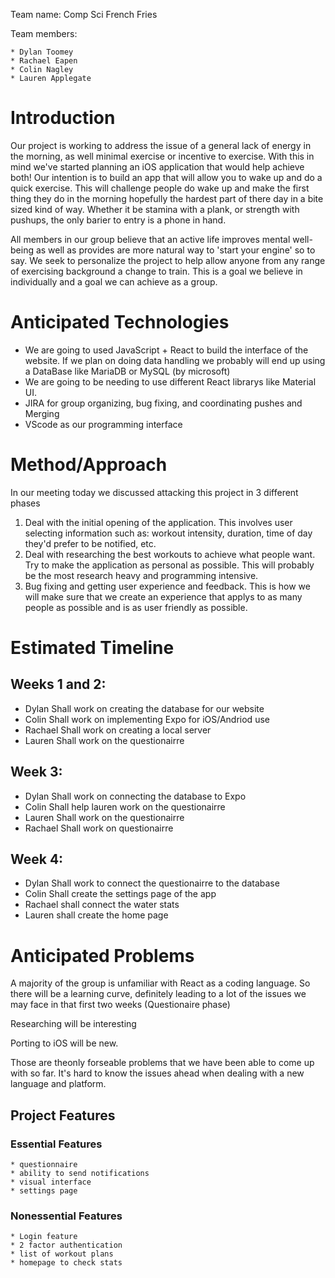 Team name: Comp Sci French Fries

Team members:

    * Dylan Toomey 
    * Rachael Eapen
    * Colin Nagley
    * Lauren Applegate

# Introduction

Our project is working to address the issue of a general lack of energy in the morning, as well minimal exercise or incentive to exercise. With this in mind we've started planning an iOS application that would help achieve both! Our intention is to build an app that will allow you to wake up and do a quick exercise. This will challenge people do wake up and make the first thing they do in the morning hopefully the hardest part of there day in a bite sized kind of way. Whether it be stamina with a plank, or strength with pushups, the only barier to entry is a phone in hand. 

All members in our group believe that an active life improves mental well-being as well as provides are more natural way to 'start your engine' so to say. We seek to personalize the project to help allow anyone from any range of exercising background a change to train.  This is a goal we believe in individually and a goal we can achieve as a group.

# Anticipated Technologies

* We are going to used JavaScript + React to build the interface of the website. If we plan on doing data handling we probably will end up using a DataBase like MariaDB or MySQL (by microsoft)
* We are going to be needing to use different React librarys like Material UI.
* JIRA for group organizing, bug fixing, and coordinating pushes and Merging
* VScode as our programming interface

# Method/Approach

In our meeting today we discussed attacking this project in 3 different phases

1. Deal with the initial opening of the application. This involves user selecting information such as: workout intensity, duration, time of day they'd prefer to be notified, etc. 
2. Deal with researching the best workouts to achieve what people want. Try to make the application as personal as possible. This will probably be the most research heavy and programming intensive.
3. Bug fixing and getting user experience and feedback. This is how we will make sure that we create an experience that applys to as many people as possible and is as user friendly as possible. 

# Estimated Timeline

## Weeks 1 and 2: 

* Dylan Shall work on creating the database for our website
* Colin Shall work on implementing Expo for iOS/Andriod use
* Rachael Shall work on creating a local server
* Lauren Shall work on the questionairre

## Week 3:

* Dylan Shall work on connecting the database to Expo 
* Colin Shall help lauren work on the questionairre
* Lauren Shall work on the questionairre
* Rachael Shall work on questionairre 

## Week 4:

* Dylan Shall work to connect the questionairre to the database
* Colin Shall create the settings page of the app
* Rachael shall connect the water stats 
* Lauren shall create the home page

# Anticipated Problems

A majority of the group is unfamiliar with React as a coding language. So there will be a learning curve, definitely leading to a lot of the issues we may face in that first two weeks (Questionaire phase)

Researching will be interesting

Porting to iOS will be new.

Those are theonly forseable problems that we have been able to come up with so far. It's hard to know the issues ahead when dealing with a new language and platform.

## Project Features 

### Essential Features 

    * questionnaire
    * ability to send notifications
    * visual interface
    * settings page

### Nonessential Features 

    * Login feature 
    * 2 factor authentication
    * list of workout plans
    * homepage to check stats





